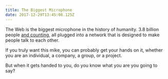 ```yaml
---
title: The Biggest Microphone
date: 2017-12-29T13:45:08.125Z
---
```

The Web is the biggest microphone in the history of humanity. 3.8 billion people [and counting](http://www.internetlivestats.com/internet-users/), all plugged into a network that is designed to make people talk to each other.

If you truly want this mike, you can probably get your hands on it, whether you are an individual, a company, a group, or a project.

But when it gets handed to you, do you know what you are you going to say?


